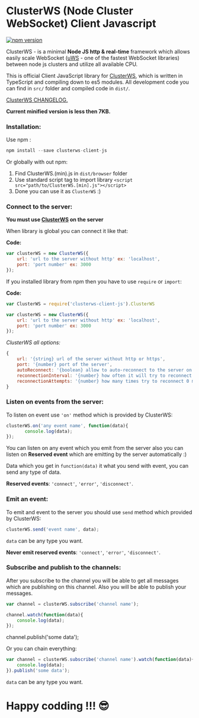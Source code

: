 # ClusterWS (Node Cluster WebSocket) Client Javascript

[![npm version](https://badge.fury.io/js/clusterws-client-js.svg)](https://badge.fury.io/js/clusterws-client-js)

ClusterWS - is a minimal **Node JS http & real-time** framework which allows easily scale WebSocket ([uWS](https://github.com/uNetworking/uWebSockets) - one of the fastest WebSocket libraries) between node js clusters and utilize all available CPU.

This is official Client JavaScript library for [ClusterWS](https://github.com/goriunov/ClusterWS), which is written in TypeScript and compiling down to es5 modules. All development code you can find in `src/` folder and compiled code in `dist/`.

[ClusterWS CHANGELOG.](./information/CHANGELOG.md)

**Current minified version is less then 7KB.**

### Installation:

Use npm :

```js
npm install --save clusterws-client-js
```

Or globally with out npm:

1. Find ClusterWS.(min).js  in `dist/browser` folder
2. Use standard script tag to import library `<script src="path/to/ClusterWS.[min].js"></script>`
3. Done you can use it as `ClusterWS` :)

### Connect to the server:

**You must use [ClusterWS](https://github.com/goriunov/ClusterWS) on the server**


When library is global you can connect it like that:

**Code:**

```js
var clusterWS = new ClusterWS({
    url: 'url to the server without http' ex: 'localhost',
    port: 'port number' ex: 3000
});
```

If you installed library from npm then you have to use `require` or `import`:

**Code:**

```js
var ClusterWS = require('clusterws-client-js').ClusterWS

var clusterWS = new ClusterWS({
    url: 'url to the server without http' ex: 'localhost',
    port: 'port number' ex: 3000
});
```

*ClusterWS all options:*

```js
{
    url: '{string} url of the server without http or https',
    port: '{number} port of the server',
    autoReconnect: '{boolean} allow to auto-reconnect to the server on lost connection (default false)',
    reconnectionInterval: '{number} how often it will try to reconnect in ms (default 10000)',
    reconnectionAttempts: '{number} how many times try to reconnect 0 means without limit (default 0)'
}
```


### Listen on events from the server:

To listen on event use `'on'` method which is provided by ClusterWS:

```js
clusterWS.on('any event name', function(data){
       console.log(data);
});
```

You can listen on any event which you emit from the server also you can listen on **Reserved event** which are emitting by the server automatically :)

Data which you get in `function(data)` it what you send with event, you can send any type of data.

**Reserved events**: `'connect'`, `'error'`, `'disconnect'`.

### Emit an event:

To emit and event to the server you should use `send` method which provided by ClusterWS:

```js
clusterWS.send('event name', data);
```

`data` can be any type you want.

**Never emit reserved events**: `'connect'`, `'error'`, `'disconnect'`.

### Subscribe and publish to the channels:

After you subscribe to the channel you will be able to get all messages which are publishing on this channel. Also you will be able to publish your messages.

```js
var channel = clusterWS.subscribe('channel name');

channel.watch(function(data){
    console.log(data);
});
```

channel.publish('some data');

Or you can chain everything:

```js
var channel = clusterWS.subscribe('channel name').watch(function(data){
    console.log(data);
}).publish('some data');
```

`data` can be any type you want.


# Happy codding !!! :sunglasses:
